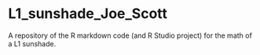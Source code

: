 # L1_sunshade_Joe_Scott
A repository of the R markdown code (and R Studio project) for the math of a L1 sunshade.
